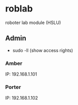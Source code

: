 # roblab
roboter lab module (HSLU)

## Admin
* sudo -ll (show access rights)

### Amber
IP: 192.168.1.101

### Porter
IP: 192.168.1.102
